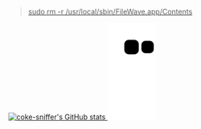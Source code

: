 
<a href="https://w-d-u-a-n.github.io" target="_blank">

> sudo rm -r /usr/local/sbin/FileWave.app/Contents

![coke-sniffer's GitHub stats](https://github-readme-stats.vercel.app/api?username=coke-sniffer&show_icons=true&theme=radical)
<a href="https://coke-sniffer.github.io" target="_blank"><img src="https://github.com/rafaballerini/rafaballerini/blob/output/github-contribution-grid-snake.svg" alt="sneke"></a>


